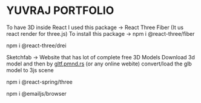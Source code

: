 # YUVRAJ PORTFOLIO

To have 3D inside React I used this package -> React Three Fiber (It us react render for three.js)
To install this package -> npm i @react-three/fiber

npm i @react-three/drei

Sketchfab -> Website that has lot of complete free 3D Models
Download 3d model and then by  [gltf.pmnd.rs](https://gltf.pmnd.rs/) (or any online webite) convert/load the glb model to 3js scene 

npm i @react-spring/three

npm i @emailjs/browser